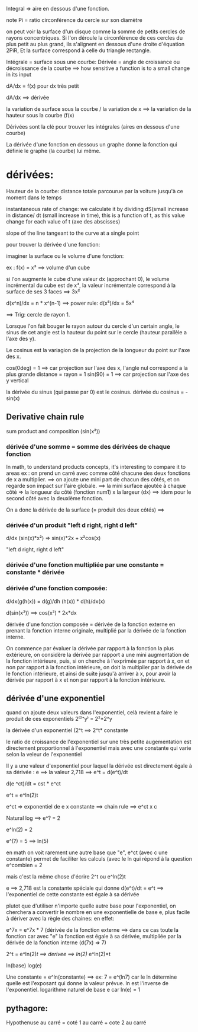 Integral => aire en dessous d'une fonction.

note Pi = ratio circonférence du cercle sur son diamètre

on peut voir la surface d'un disque comme la somme de petits cercles de rayons concentriques.
Si l'on déroule la circonférence de ces cercles du plus petit au plus grand, ils s'alignent en dessous d'une droite d'équation 2PiR, Et la surface correspond à celle du triangle rectangle.


Intégrale =  surface sous une courbe:
Dérivée =  angle de croissance ou décroissance de la courbe
==> how sensitive  a function is to a small change in its input


dA/dx = f(x) pour dx très petit

dA/dx ==> dérivée

la variation de surface sous la courbe / la variation de x ==> la variation de la hauteur sous la courbe (f(x)

Dérivées sont la clé pour trouver les intégrales (aires en dessous d'une courbe)

La dérivée d'une fonction en dessous un graphe donne la fonction qui définie le graphe (la courbe) lui même.

# dérivées:

Hauteur de la courbe: distance totale parcourue par la voiture jusqu'à ce moment dans le temps

instantaneous rate of change: we calculate it by dividing 
dS(small increase in distance/ dt (small increase in time), this is a function of t, as this value change for each value of t (axe des abscisses)

slope of the line tangeant to the curve at a single point

pour trouver la dérivée d'une fonction:

imaginer la surface ou le volume d'une fonction:

ex : f(x) = x³ ==> volume d'un cube

si l'on augmente le cube d'une valeur dx (approchant 0), le volume incrémental du cube est de x³, la valeur incrémentale correspond à la surface de ses 3 faces ==> 3x²

d(x^n)/dx = n * x^(n-1) ==> power rule:  d(x⁵)/dx = 5x⁴


==> Trig: cercle de rayon 1.

Lorsque l'on fait bouger le rayon autour du cercle d'un certain angle, le sinus de cet angle est la hauteur du point sur le cercle (hauteur parallèle a l'axe des y).

Le cosinus est la variagion de la projection de la longueur du point sur l'axe des x.

cos(0deg) = 1 ==> car projection sur l'axe des x, l'angle nul correspond a la plus grande distance = rayon = 1
sin(90)  = 1 ==> car projection sur l'axe des y vertical


la dérivée du sinus (qui passe par 0) est le cosinus.
dérivée du cosinus = - sin(x)

## Derivative chain rule

sum product and composition (sin(x²))

### dérivée d'une somme = somme des dérivées de chaque fonction
 
In math, to understand products concepts, it's interesting to compare it to areas
ex : on prend un carré avec comme côté chacune des deux fonctions de x a multiplier.
==> on ajoute une mini part de chacun des côtés, et on regarde son impact sur l'aire globale.
==> la mini surface ajoutée à chaque côté => la longueur du côté (fonction num1) x la largeur (dx)
==> idem pour le second côté avec la deuxième fonction.

On a donc la dérivée de la surface (= produit des deux côtés) ==>


### dérivée d'un produit "left d right, right d left"
d/dx (sin(x)*x²) => sin(x)*2x + x²cos(x)

"left d right, right d left"


### dérivée d'une fonction multipliée par une constante = constante * dérivée

### dérivée d'une fonction composée:

d/dx(g(h(x)) = d(g)/dh (h(x)) * d(h)/dx(x)

d(sin(x²)) ==> cos(x²) * 2x*dx

dérivée d'une fonction composée = dérivée de la fonction externe en prenant la fonction interne originale, multiplié par la dérivée de la fonction interne.

On commence par évaluer la dérivée par rapport à la fonction la plus extérieure, on considère la dérivée par rapport a une mini augmentation de la fonction intérieure, puis, si on cherche à l'exprimée par rapport à x, on et non par rapport à la fonction intérieure, on doit la multiplier par la dérivée de le fonction intérieure, et ainsi de suite jusqu'à arriver à x, pour avoir la dérivée par rapport à x et non par rapport à la fonction intérieure.

## dérivée d'une exponentiel

quand on ajoute deux valeurs dans l'exponentiel, celà revient a faire le produit de ces exponentiels
2⁽²⁺y⁾ = 2²*2^y

la dérivée d'un exponentiel (2^t ==> 2^t* constante 

le ratio de croissance de l'exponentiel sur une très petite augementation est directement proportionnel à l'exponentiel mais avec une constante qui varie selon la veleur de l'exponentiel

Il y a une valeur d'exponentiel pour laquel la dérivée est directement égale à sa dérivée :
e ==> la valeur 2,718
==> e^t = d(e^t)/dt

d(e ^ct)/dt = cst * e^ct


e^t = e^ln(2)t

e^ct => exponentiel de e x constante ==> chain rule ==> e^ct x c


Natural log ==> e^? = 2 

e^ln(2) = 2

e^(?) = 5 ==> ln(5)

en math on voit rarement une autre base que "e", e^ct (avec c une constante) permet de faciliter les calculs (avec le ln qui répond à la question e^combien = 2

mais c'est la même chose d'écrire 2^t ou e^ln(2)t


e ==> 2,718 est la constante spéciale qui donne d(e^t)/dt = e^t  ==> l'exponentiel de cette constante est égale à sa dérivée

plutot que d'utiliser n'importe quelle autre base pour l'exponentiel, on cherchera a convertir le nombre en une exponentielle de base e, plus facile à dériver avec la règle des chaines: en effet:

e^7x  = e^7x * 7  (dérivée de la fonction externe ==> dans ce cas toute la fonction car avec "e" la fonction est égale à sa dérivée, multipliée par la dérivée de la fonction interne (d(7x) => 7)


2^t = e^ln(2)*t ==> derivee ==> ln(2)* e^ln(2)*t

ln(base) log(e)

Une constante = e^ln(constante) ==> ex: 7 = e^(ln7)   car le ln détermine quelle est l'exposant qui donne la valeur prévue. ln est l'inverse de l'exponentiel.
logarithme naturel de base e car ln(e) = 1


## pythagore:

Hypothenuse au carré = coté 1 au carré +  cote 2 au carré



